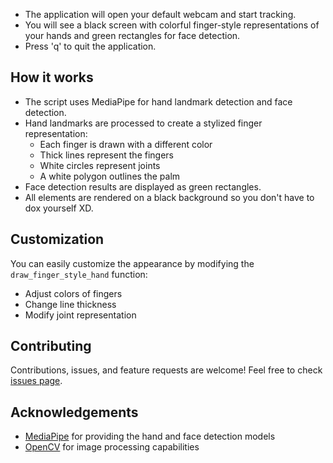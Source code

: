 
- The application will open your default webcam and start tracking.
- You will see a black screen with colorful finger-style representations of your hands and green rectangles for face detection.
- Press 'q' to quit the application.

## How it works

- The script uses MediaPipe for hand landmark detection and face detection.
- Hand landmarks are processed to create a stylized finger representation:
  - Each finger is drawn with a different color
  - Thick lines represent the fingers
  - White circles represent joints
  - A white polygon outlines the palm
- Face detection results are displayed as green rectangles.
- All elements are rendered on a black background so you don't have to dox yourself XD.

## Customization

You can easily customize the appearance by modifying the `draw_finger_style_hand` function:
- Adjust colors of fingers
- Change line thickness
- Modify joint representation

## Contributing

Contributions, issues, and feature requests are welcome! Feel free to check [issues page](https://github.com/yourusername/finger-style-tracking/issues).

## Acknowledgements

- [MediaPipe](https://mediapipe.dev/) for providing the hand and face detection models
- [OpenCV](https://opencv.org/) for image processing capabilities

